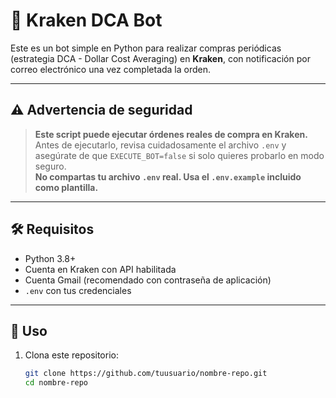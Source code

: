 # 🤖 Kraken DCA Bot

Este es un bot simple en Python para realizar compras periódicas (estrategia DCA - Dollar Cost Averaging) en **Kraken**, con notificación por correo electrónico una vez completada la orden.

---

## ⚠️ Advertencia de seguridad

> **Este script puede ejecutar órdenes reales de compra en Kraken.**  
> Antes de ejecutarlo, revisa cuidadosamente el archivo `.env` y asegúrate de que `EXECUTE_BOT=false` si solo quieres probarlo en modo seguro.  
> **No compartas tu archivo `.env` real. Usa el `.env.example` incluido como plantilla.**

---

## 🛠 Requisitos

- Python 3.8+
- Cuenta en Kraken con API habilitada
- Cuenta Gmail (recomendado con contraseña de aplicación)
- `.env` con tus credenciales

---

## 🚀 Uso

1. Clona este repositorio:

   ```bash
   git clone https://github.com/tuusuario/nombre-repo.git
   cd nombre-repo

